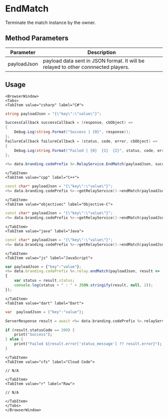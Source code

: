 # EndMatch

Terminate the match instance by the owner.

## Method Parameters

| Parameter   | Description                                                                       |
| ----------- | --------------------------------------------------------------------------------- |
| payloadJson | payload data sent in JSON format. It will be relayed to other connnected players. |

## Usage

```mdx-code-block
<BrowserWindow>
<Tabs>
<TabItem value="csharp" label="C#">
```

```csharp
string payloadJson = "{\"key\":\"value\"}";

SuccessCallback successCallback = (response, cbObject) =>
{
    Debug.Log(string.Format("Success | {0}", response));
};
FailureCallback failureCallback = (status, code, error, cbObject) =>
{
    Debug.Log(string.Format("Failed | {0}  {1}  {2}", status, code, error));
};

<%= data.branding.codePrefix %>.RelayService.EndMatch(payloadJson, successCallback, failureCallback);
```

```mdx-code-block
</TabItem>
<TabItem value="cpp" label="C++">
```

```cpp
const char* payloadJson = "{\"key\":\"value\"}";
<%= data.branding.codePrefix %>->getRelayService()->endMatch(payloadJson, this);
```

```mdx-code-block
</TabItem>
<TabItem value="objectivec" label="Objective-C">
```

```cpp
const char* payloadJson = "{\"key\":\"value\"}";
<%= data.branding.codePrefix %>->getRelayService()->endMatch(payloadJson, this);
```

```mdx-code-block
</TabItem>
<TabItem value="java" label="Java">
```

```cpp
const char* payloadJson = "{\"key\":\"value\"}";
<%= data.branding.codePrefix %>->getRelayService()->endMatch(payloadJson, this);
```

```mdx-code-block
</TabItem>
<TabItem value="js" label="JavaScript">
```

```javascript
var payloadJson = {"key":"value"};
<%= data.branding.codePrefix %>.relay.endMatch(payloadJson, result =>
{
	var status = result.status;
	console.log(status + " : " + JSON.stringify(result, null, 2));
});
```

```mdx-code-block
</TabItem>
<TabItem value="dart" label="Dart">
```

```dart
var  payloadJson = {"key":"value"};

ServerResponse result = await <%= data.branding.codePrefix %>.relayService.endMatch(payload:payloadJson);

if (result.statusCode == 200) {
    print("Success");
} else {
    print("Failed ${result.error['status_message'] ?? result.error}");
}
```

```mdx-code-block
</TabItem>
<TabItem value="cfs" label="Cloud Code">
```

```cfscript
// N/A
```

```mdx-code-block
</TabItem>
<TabItem value="r" label="Raw">
```

```cfscript
// N/A
```

```mdx-code-block
</TabItem>
</Tabs>
</BrowserWindow>
```
